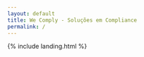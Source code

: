 ```yaml
---
layout: default
title: We Comply - Soluções em Compliance
permalink: /
---
```

{% include landing.html %}